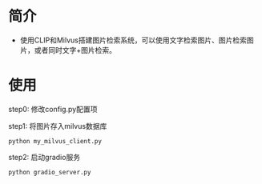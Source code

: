 # 简介
- 使用CLIP和Milvus搭建图片检索系统，可以使用文字检索图片、图片检索图片，或者同时文字+图片检索。

# 使用
step0: 修改config.py配置项

step1: 将图片存入milvus数据库


```shell
python my_milvus_client.py
```

step2: 启动gradio服务
```shell
python gradio_server.py
```

